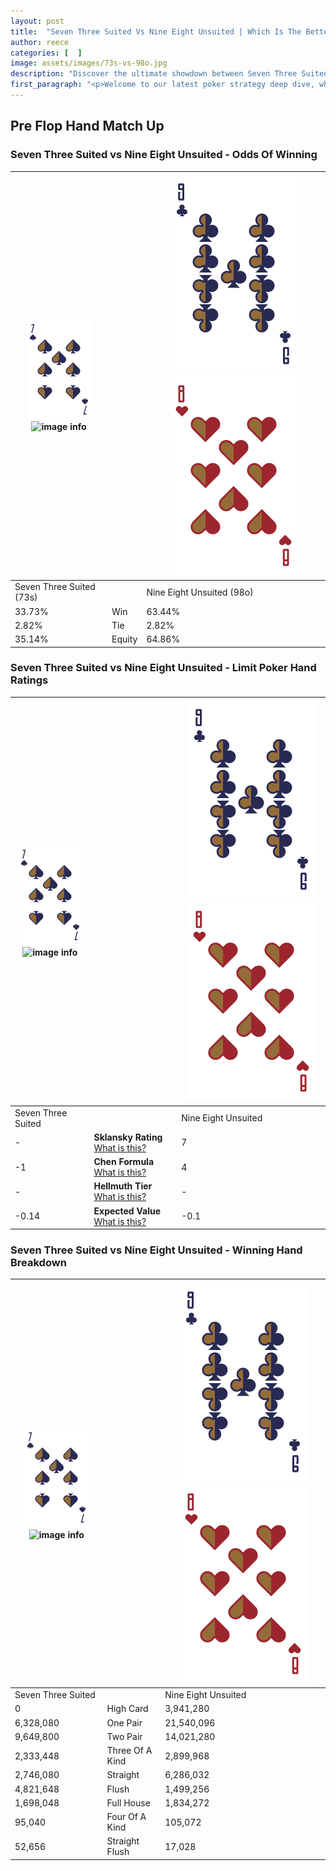 ```yaml
---
layout: post
title:  "Seven Three Suited Vs Nine Eight Unsuited | Which Is The Better Hand In Poker? A Complete Guide"
author: reece
categories: [  ]
image: assets/images/73s-vs-98o.jpg
description: "Discover the ultimate showdown between Seven Three Suited and Nine Eight Unsuited in poker! Uncover the odds, strategies, and scenarios where one hand triumphs over the other. Get ready to up your poker game with this thrilling analysis."
first_paragraph: "<p>Welcome to our latest poker strategy deep dive, where we're pitting two distinct hands against each other in a high-stakes showdown: Seven Three Suited vs Nine Eight Unsuited.</p><p>In the dynamic world of poker, every decision counts, and knowing which hand holds the upper hand is key to your success at the table.</p><p>In this article, we'll dissect these two hands, explore the scenarios where one dominates the other, and equip you with the knowledge to make strategic choices that can tip the odds in your favor.</p><p>Get ready to unravel the intriguing dynamics of these poker hands and elevate your game to new heights.</p>"
---
```




[comment]: # (sp0)

## Pre Flop Hand Match Up

<div class="table hand-ratings" markdown="1"> 



### Seven Three Suited vs Nine Eight Unsuited - Odds Of Winning


    
| ![image info](assets/images/hand1/7.png) ![image info](assets/images/hand1/3s.png) |  | ![image info](assets/images/hand2/9.png) ![image info](assets/images/hand2/8o.png) |
| -------- | -------- | -------- |
| Seven Three Suited (73s) |  | Nine Eight Unsuited (98o) |
| 33.73% | Win | 63.44% |
| 2.82% | Tie | 2.82% |
| 35.14% | Equity | 64.86% |




[comment]: # (sp1)



### Seven Three Suited vs Nine Eight Unsuited - Limit Poker Hand Ratings


    
| ![image info](assets/images/hand1/7.png) ![image info](assets/images/hand1/3s.png) |  | ![image info](assets/images/hand2/9.png) ![image info](assets/images/hand2/8o.png) |
| -------- | -------- | -------- |
| Seven Three Suited |  | Nine Eight Unsuited |
| - | **Sklansky Rating** [What is this?](/sklansky-rating-explained) | 7 |
| -1 | **Chen Formula** [What is this?](/chen-formula-explained) | 4 |
| - | **Hellmuth Tier** [What is this?](/Hellmuth-tier-explained) | - |
| -0.14 | **Expected Value** [What is this?](/expected-value-explained) | -0.1 |




[comment]: # (sp2)



### Seven Three Suited vs Nine Eight Unsuited - Winning Hand Breakdown


    
| ![image info](assets/images/hand1/7.png) ![image info](assets/images/hand1/3s.png) |  | ![image info](assets/images/hand2/9.png) ![image info](assets/images/hand2/8o.png) |
| -------- | -------- | -------- |
| Seven Three Suited |  | Nine Eight Unsuited |
| 0 | High Card | 3,941,280 |
| 6,328,080 | One Pair | 21,540,096 |
| 9,649,800 | Two Pair | 14,021,280 |
| 2,333,448 | Three Of A Kind | 2,899,968 |
| 2,746,080 | Straight | 6,286,032 |
| 4,821,648 | Flush | 1,499,256 |
| 1,698,048 | Full House | 1,834,272 |
| 95,040 | Four Of A Kind | 105,072 |
| 52,656 | Straight Flush | 17,028 |




[comment]: # (sp3)



</div>

[comment]: # (sp4)



[comment]: # (sp5)

